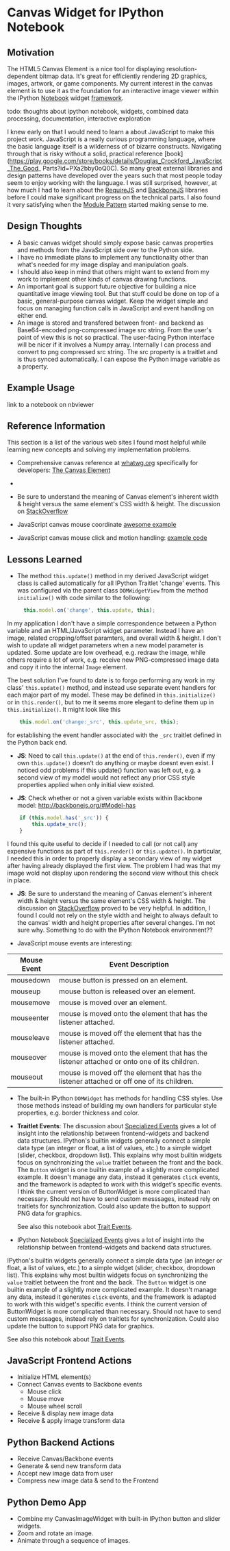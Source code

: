 
# Canvas Widget for IPython Notebook

## Motivation

The HTML5 Canvas Element is a nice tool for displaying resolution-dependent bitmap data.  It's
great for efficiently rendering 2D graphics, images, artwork, or game components.  My current
interest in the canvas element is to use it as the foundation for an interactive image viewer
within the IPython [Notebook](http://ipython.org/notebook.html) widget
[framework](http://nbviewer.ipython.org/github/ipython/ipython/blob/2.x/examples/Interactive%20Widgets/Index.ipynb).

todo: thoughts about ipython notebook, widgets, combined data processing, documentation, interactive exploration

I knew early on that I would need to learn a about JavaScript to make this project work. JavaScript
is a really curious programming language, where the basic language itself is a wilderness of of
bizarre constructs.  Navigating through that is risky without a solid, practical reference
[book](https://play.google.com/store/books/details/Douglas_Crockford_JavaScript_The_Good_
Parts?id=PXa2bby0oQ0C). So many great external libraries and design patterns have developed over
the years such that most people today seem to enjoy working with the language.  I was still
surprised, however, at how much I had to learn about the [RequireJS](http://requirejs.org/) and
[BackboneJS](http://backbonejs.org/) libraries before I could make significant progress on the
technical parts.  I also found it very satisfying when the [Module
Pattern](http://javascriptplayground.com/blog/2012/04/javascript-module-pattern/) started making
sense to me.


## Design Thoughts

- A basic canvas widget should simply expose basic canvas properties and methods from the
  JavaScript side over to the Python side.
- I have no immediate plans to implement any functionality other than what's needed for my image
  display and manipulation goals.
- I should also keep in mind that others might want to extend from my work to implement other kinds
  of canvas drawing functions.
- An important goal is support future objective for building a nice quantitative image viewing
  tool.  But that stuff could be done on top of a basic, general-purpose canvas widget.  Keep the
  widget simple and focus on managing function calls in JavaScript and event handling on either
  end.
- An image is stored and transfered between front- and backend as Base64-encoded png-compressed
  image src string.  From the user's point of view this is not so practical.  The user-facing
  Python interface will be nicer if it involves a Numpy array.  Internally I can process and
  convert to png compressed src string.  The src property is a traitlet and is thus synced
  automatically.  I can expose the Python image variable as a property.


## Example Usage

link to a notebook on nbviewer


## Reference Information

This section is a list of the various web sites I found most helpful while learning new concepts
and solving my implementation problems.

- Comprehensive canvas reference at [whatwg.org](http://whatwg.org) specifically for
developers: [The Canvas Element](http://developers.whatwg.org/the-canvas-element.html)
-
- Be sure to understand the meaning of Canvas element's inherent width & height versus the same element's CSS width & height.  The discussion on [StackOverflow](http://stackoverflow.com/questions/4938346/canvas-width-and-height-in-html5)

- JavaScript canvas mouse coordinate [awesome example](http://www.html5canvastutorials.com/advanced/html5-canvas-mouse-coordinates/)
- JavaScript canvas mouse click and motion handling: [example code](http://stackoverflow.com/questions/10001283/html5-canvas-how-to-handle-mousedown-mouseup-mouseclick#)


## Lessons Learned

- The method `this.update()` method in my derived JavaScript widget class is called automatically
  for all IPython Traitlet 'change' events.  This was configured via the parent class
  `DOMWidgetView` from the method `initialize()` with code similar to the following:

    ```javascript
      this.model.on('change', this.update, this);
    ```

In my application I don't have a simple correspondence between a Python variable and an
HTML/JavaScript widget parameter.  Instead I have an image, related cropping/offset paramters, and
overall width & height.  I don't wish to update all widget parameters when a new model parameter is
updated.  Some update are low overhead, e.g. redraw the image, while others require a lot of work,
e.g. receive new PNG-compressed image data and copy it into the internal `Image` element.

  The best solution I've found to date is to forgo performing any work in my class' `this.update()` method, and instead use separate event handlers for each major part of my model.  These may be defined in `this.initialize()` or in `this.render()`, but to me it seems more elegant to define them up in `this.initialize()`.  It might look like this
```javascript
    this.model.on('change:_src', this.update_src, this);
```
for establishing the event handler associated with the `_src` traitlet defined in the Python back end.

- **JS**: Need to call `this.update()` at the end of `this.render()`, even if my own `this.update()` doesn't do anything or maybe doesnt even exist.  I noticed odd problems if this update() function was left out, e.g. a second view of my model would not reflect any prior CSS style properties applied when only initial view existed.

- **JS**: Check whether or not a given variable exists within Backbone model: http://backbonejs.org/#Model-has
```javascript
    if (this.model.has('_src')) {
        this.update_src();
    }
```
  I found this quite useful to decide if I needed to call (or not call) any expensive functions as part of `this.render()` or `this.update()`.  In particular, I needed this in order to properly display a secondary view of my widget after having already displayed the first view.  The problem I had was that my image wold not display upon rendering the second view without this check in place.

- **JS**: Be sure to understand the meaning of Canvas element's inherent width & height versus the same element's CSS width & height.  The discussion on [StackOverflow](http://stackoverflow.com/questions/4938346/canvas-width-and-height-in-html5) proved to be very helpful.  In addition, I found I could not rely on the style width and height to always default to the canvas' width and height properties after several changes.  I'm not sure why.  Something to do with the IPython Notebook environment??

- JavaScript mouse events are interesting:

Mouse Event | Event Description
---         | ---
mousedown   | mouse button is pressed on an element.
mouseup     | mouse button is released over an element.
mousemove   | mouse is moved over an element.
mouseenter  | mouse is moved onto the element that has the listener attached.
mouseleave  | mouse is moved off the element that has the listener attached.
mouseover   | mouse is moved onto the element that has the listener attached or onto one of its children.
mouseout    | mouse is moved off the element that has the listener attached or off one of its children.

- The built-in IPython `DOMWidget` has methods for handling CSS styles.  Use those methods instead
  of building my own handlers for particular style properties, e.g. border thickness and color.

- **Traitlet Events**:  The discussion about [Specialized Events](http://nbviewer.ipython.org/github/ipython/ipython/blob/2.x/examples/Interactive%20Widgets/Widget%20Events.ipynb#Specialized-Events) gives a lot of insight into the relationship between frontend-widgets and backend data structures.  IPython's builtin widgets generally connect a simple data type (an integer or float, a list of values, etc.) to a simple widget (slider, checkbox, dropdown list).  This explains why most builtin widgets focus on synchronizing the `value` traitlet between the front and the back.  The `Button` widget is one builtin example of a slightly more complicated example.  It doesn't manage any data, instead it generates `click` events, and the framework is adapted to work with this widget's specific events.  I think the current version of ButtonWidget is more complicated than necessary.  Should not have to send custom messsages, instead rely on traitlets for synchronization.  Could also update the button to support PNG data for graphics.

  See also this notebook abot [Trait Events](http://nbviewer.ipython.org/github/ipython/ipython/blob/2.x/examples/Interactive%20Widgets/Widget%20Events.ipynb#Traitlet-Events).









- IPython Notebook [Specialized Events](http://nbviewer.ipython.org/github/ipython/ipython/blob/2.x/examples/Interactive%20Widgets/Widget%20Events.ipynb#Specialized-Events) gives a lot of insight into the relationship between frontend-widgets and backend data structures.


IPython's builtin widgets generally connect a simple data type (an integer or float, a list of
values, etc.) to a simple widget (slider, checkbox, dropdown list).  This explains why most builtin
widgets focus on synchronizing the `value` traitlet between the front and the back.  The `Button`
widget is one builtin example of a slightly more complicated example.  It doesn't manage any data,
instead it generates `click` events, and the framework is adapted to work with this widget's
specific events.  I think the current version of ButtonWidget is more complicated than necessary.
Should not have to send custom messsages, instead rely on traitlets for synchronization.  Could
also update the button to support PNG data for graphics.

  See also this notebook about [Trait Events](http://nbviewer.ipython.org/github/ipython/ipython/blob/2.x/examples/Interactive%20Widgets/Widget%20Events.ipynb#Traitlet-Events).


## JavaScript Frontend Actions

- Initialize HTML element(s)
- Connect Canvas events to Backbone events
    + Mouse click
    + Mouse move
    + Mouse wheel scroll
- Receive & display new image data
- Receive & apply image transform data

## Python Backend Actions

- Receive Canvas/Backbone events
- Generate & send new transform data
- Accept new image data from user
- Compress new image data & send to the Frontend


## Python Demo App

- Combine my CanvasImageWidget with built-in IPython button and slider widgets.
- Zoom and rotate an image.
- Animate through a sequence of images.


